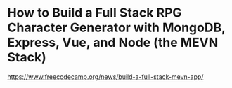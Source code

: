 # How to Build a Full Stack RPG Character Generator with MongoDB, Express, Vue, and Node (the MEVN Stack)

<https://www.freecodecamp.org/news/build-a-full-stack-mevn-app/>

